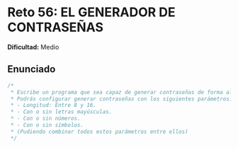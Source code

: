 # Reto 56: EL GENERADOR DE CONTRASEÑAS

**Dificultad:** Medio

## Enunciado

```Javascript
/*
 * Escribe un programa que sea capaz de generar contraseñas de forma aleatoria.
 * Podrás configurar generar contraseñas con los siguientes parámetros:
 * - Longitud: Entre 8 y 16.
 * - Con o sin letras mayúsculas.
 * - Con o sin números.
 * - Con o sin símbolos.
 * (Pudiendo combinar todos estos parámetros entre ellos)
 */
```
